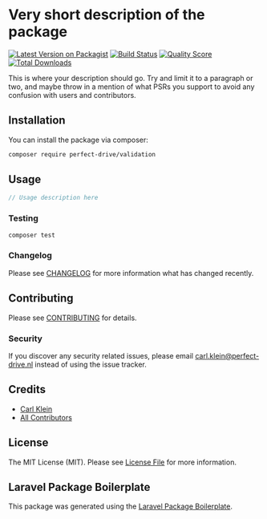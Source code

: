 # Very short description of the package

[![Latest Version on Packagist](https://img.shields.io/packagist/v/carlklein/laravel-password-validation-rules.svg?style=flat-square)](https://packagist.org/packages/carlklein/laravel-password-validation-rules)
[![Build Status](https://img.shields.io/travis/carlklein/laravel-password-validation-rules/master.svg?style=flat-square)](https://travis-ci.org/carlklein/laravel-password-validation-rules)
[![Quality Score](https://img.shields.io/scrutinizer/g/carlklein/laravel-password-validation-rules.svg?style=flat-square)](https://scrutinizer-ci.com/g/carlklein/laravel-password-validation-rules)
[![Total Downloads](https://img.shields.io/packagist/dt/carlklein/laravel-password-validation-rules.svg?style=flat-square)](https://packagist.org/packages/carlklein/laravel-password-validation-rules)

This is where your description should go. Try and limit it to a paragraph or two, and maybe throw in a mention of what PSRs you support to avoid any confusion with users and contributors.

## Installation

You can install the package via composer:

```bash
composer require perfect-drive/validation
```

## Usage

``` php
// Usage description here
```

### Testing

``` bash
composer test
```

### Changelog

Please see [CHANGELOG](CHANGELOG.md) for more information what has changed recently.

## Contributing

Please see [CONTRIBUTING](CONTRIBUTING.md) for details.

### Security

If you discover any security related issues, please email carl.klein@perfect-drive.nl instead of using the issue tracker.

## Credits

- [Carl Klein](https://github.com/carlklein)
- [All Contributors](../../contributors)

## License

The MIT License (MIT). Please see [License File](LICENSE.md) for more information.

## Laravel Package Boilerplate

This package was generated using the [Laravel Package Boilerplate](https://laravelpackageboilerplate.com).
